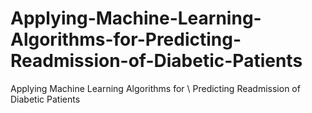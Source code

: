 # Applying-Machine-Learning-Algorithms-for-Predicting-Readmission-of-Diabetic-Patients
Applying Machine Learning Algorithms for \\ Predicting Readmission of Diabetic Patients
